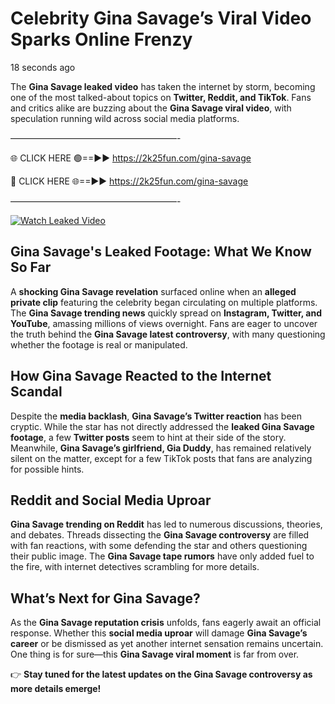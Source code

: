 # Celebrity Gina Savage’s Viral Video Sparks Online Frenzy

18 seconds ago

The **Gina Savage leaked video** has taken the internet by storm, becoming one of the most talked-about topics on **Twitter, Reddit, and TikTok**. Fans and critics alike are buzzing about the **Gina Savage viral video**, with speculation running wild across social media platforms.

———————————————————-

🌐 CLICK HERE 🟢==►► https://2k25fun.com/gina-savage

🔴 CLICK HERE 🌐==►► https://2k25fun.com/gina-savage

———————————————————-

[![Watch Leaked Video](https://miro.medium.com/v2/resize:fit:828/format:webp/1*cilzJN44JGOrTw9NJCrNHA.gif "Watch Leaked Video")](https://2k25fun.com/gina-savage)

## **Gina Savage's Leaked Footage: What We Know So Far**  
A **shocking Gina Savage revelation** surfaced online when an **alleged private clip** featuring the celebrity began circulating on multiple platforms. The **Gina Savage trending news** quickly spread on **Instagram, Twitter, and YouTube**, amassing millions of views overnight. Fans are eager to uncover the truth behind the **Gina Savage latest controversy**, with many questioning whether the footage is real or manipulated.  

## **How Gina Savage Reacted to the Internet Scandal**  
Despite the **media backlash**, **Gina Savage’s Twitter reaction** has been cryptic. While the star has not directly addressed the **leaked Gina Savage footage**, a few **Twitter posts** seem to hint at their side of the story. Meanwhile, **Gina Savage’s girlfriend, Gia Duddy**, has remained relatively silent on the matter, except for a few TikTok posts that fans are analyzing for possible hints.  

## **Reddit and Social Media Uproar**  
**Gina Savage trending on Reddit** has led to numerous discussions, theories, and debates. Threads dissecting the **Gina Savage controversy** are filled with fan reactions, with some defending the star and others questioning their public image. The **Gina Savage tape rumors** have only added fuel to the fire, with internet detectives scrambling for more details.  

## **What’s Next for Gina Savage?**  
As the **Gina Savage reputation crisis** unfolds, fans eagerly await an official response. Whether this **social media uproar** will damage **Gina Savage’s career** or be dismissed as yet another internet sensation remains uncertain. One thing is for sure—this **Gina Savage viral moment** is far from over.  

👉 **Stay tuned for the latest updates on the Gina Savage controversy as more details emerge!**  